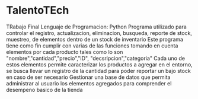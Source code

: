 # TalentoTEch
TRabajo Final
Lenguaje de Programacion: Python 
Programa utilizado para controlar el registro, actualizacion, eliminacion, busqueda, reporte de stock, muestreo, de elementos dentro de un stock de inventario
Este programa tiene como fin cumplir con varias de las funciones tomando en cuenta elementos por cada producto tales como lo son "nombre","cantidad","precio","ID", "decsripcion","categoria"
Cada uno de estos elementos permite caracterizar los productos a agregar en el entorno, se busca llevar un registro de la cantidad para poder reportar un bajo stock en caso de ser necesario 
Gestionar una base de datos que permita administrar al usuario los elementos agregados para comprender el desempeno basico de la tienda
